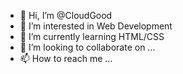 - 👋 Hi, I’m @CloudGood
- 👀 I’m interested in Web Development
- 🌱 I’m currently learning HTML/CSS
- 💞️ I’m looking to collaborate on ...
- 📫 How to reach me ...

<!---
CloudGood/CloudGood is a ✨ special ✨ repository because its `README.md` (this file) appears on your GitHub profile.
You can click the Preview link to take a look at your changes.
--->
